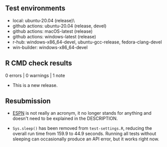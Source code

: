 ## Test environments

* local: ubuntu-20.04 (release)\
* github actions: ubuntu-20.04 (release, devel)
* github actions: macOS-latest (release)
* github actions: windows-latest (release) 
* r-hub: windows-x86_64-devel, ubuntu-gcc-release, fedora-clang-devel
* win-builder: windows-x86_64-devel

## R CMD check results

0 errors | 0 warnings | 1 note

* This is a new release.

## Resubmission

* [ESPN](https://en.wikipedia.org/wiki/ESPN) is not really an acronym, it no
longer stands for anything and doesn't need to be explained in the DESCRIPTION.

* `Sys.sleep()` has been removed from `test-settings.R`, reducing the overall
run time from 159.9 to 44.9 seconds. Running all tests without sleeping can
occasionally produce an API error, but it works right now.
